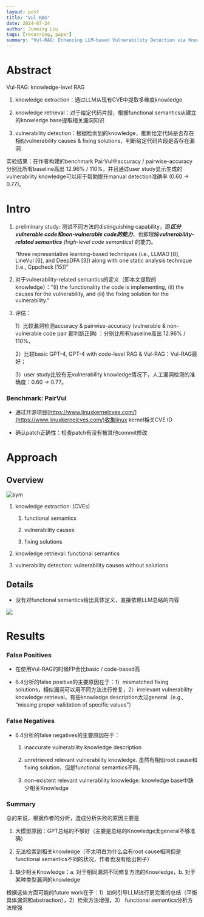 ```yaml
---
layout: post
title: "Vul-RAG"
date: 2024-07-24
author: Junming Liu
tags: [recurring, paper]
summary: "Vul-RAG: Enhancing LLM-based Vulnerability Detection via Knowledge-level RAG"
---
```


# Abstract

Vul-RAG: knowledge-level RAG

1. knowledge extraction：通过LLM从现有CVE中提取多维度knowledge
    
2. knowledge retrieval：对于给定代码片段，根据functional semantics从建立的knowledge base提取相关漏洞知识
    
3. vulnerability detection：根据检索到的knowledge，推断给定代码是否存在相似vulnerability causes & fixing solutions，判断给定代码片段是否存在漏洞
    

实验结果：在作者构建的benchmark PairVul中accuracy / pairwise-accuracy分别比所有baseline高出 12.96% / 110%，并且通过user study显示生成的vulnerability knowledge可以用于帮助提升manual detection准确率 (0.60 -> 0.77)。

# Intro

1. preliminary study: 测试不同方法的distinguishing capability，即***区分vulnerable code和non-vulnerable code的能力***，也即理解***vulnerability-related semantics*** *(high-level code semantics)* 的能力。
    
    “three representative learning-based techniques (i.e., LLMAO [8], LineVul [6], and DeepDFA [3]) along with one static analysis technique (i.e., Cppcheck [15])”
    
2. 对于vulnerability-related semantics的定义（即本文提取的knowledge）：“(i) the functionality the code is implementing, (ii) the causes for the vulnerability, and (iii) the fixing solution for the vulnerability.” 
    
3. 评估：
    
    1）比较漏洞检测accuracy & pairwise-accuracy (vulnerable & non-vulnerable code pair 都判断正确) ：分别比所有baseline高出 12.96% / 110%，
    
    2）比较basic GPT-4, GPT-4 with code-level RAG & Vul-RAG：Vul-RAG最好；
    
    3）user study比较有无vulnerability knowledge情况下，人工漏洞检测的准确度：0.60 -> 0.77。
    

### Benchmark: PairVul

- 通过开源项目[https://www.linuxkernelcves.com/](https://www.linuxkernelcves.com/)收集linux kernel相关CVE ID
    
- 确认patch正确性：检查patch有没有被其他commit修改
    

# Approach

## Overview

<img src='{{ site.baseurl }}/images/posts/2024-07-24-Vul-RAG/overview.png' alt="sym">

1. knowledge extraction: (CVEs)
    
    1. functional semantics
        
    2. vulnerability causes
        
    3. fixing solutions
        
2. knowledge retrieval: functional semantics
    
3. vulnerability detection: vulnerability causes without solutions


## Details

- 没有对functional semantics给出具体定义，直接依赖LLM总结的内容

<img src="{{ site.baseurl }}/images/posts/2024-07-24-Vul-RAG/functional_semantics.png">
    

# Results

### False Positives

- 在使用Vul-RAG的时候FP会比basic / code-based高
    
- 6.4分析的false positive的主要原因在于：1）mismatched fixing solutions，相似漏洞可以用不同方法进行修复，2）irrelevant vulnerability knowledge retrieval，有些knowledge description太过general（e.g., “missing proper validation of specific values”）
    

### False Negatives

- 6.4分析的false negatives的主要原因在于：
    
    1. inaccurate vulnerability knowledge description
        
    2. unretrieved relevant vulnerability knowledge. 虽然有相似root cause和fixing solution，但是functional semantics不同。
        
    3. non-existent relevant vulnerability knowledge. knowledge base中缺少相关Knowledge
        

### Summary

总的来说，根据作者的分析，造成分析失败的原因主要是

1. 大模型原因：GPT总结的不够好（主要是总结的Knowledge太general不够准确）
    
2. 无法检索到相关knowledge（不太明白为什么会有root cause相同但是functional semantics不同的状况，作者也没有给出例子）
    
3. 缺少相关Knowledge：a. 对于相同漏洞不同修复方法的Knowledge，b. 对于某种类型漏洞的knowledge
    

根据这些方面可能的future work在于：1）如何引导LLM进行更完善的总结（平衡具体漏洞和abstraction），2）检索方法增强，3） functional semantics分析方法增强